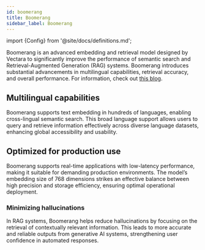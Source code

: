 ```yaml
---
id: boomerang
title: Boomerang
sidebar_label: Boomerang
---
```


import {Config} from '@site/docs/definitions.md';

Boomerang is an advanced embedding and retrieval model designed by Vectara to 
significantly improve the performance of semantic search and 
Retrieval-Augmented Generation (RAG) systems. Boomerang introduces substantial 
advancements in multilingual capabilities, retrieval accuracy, and overall 
performance. For information, check out [this blog](https://www.vectara.com/blog/introducing-boomerang-vectaras-new-and-improved-retrieval-model).

## Multilingual capabilities

Boomerang supports text embedding in hundreds of languages, enabling 
cross-lingual semantic search. This broad language support allows users to 
query and retrieve information effectively across diverse language datasets, 
enhancing global accessibility and usability.

## Optimized for production use

Boomerang supports real-time applications with low-latency performance, making 
it suitable for demanding production environments. The model’s embedding size 
of 768 dimensions strikes an effective balance between high precision and 
storage efficiency, ensuring optimal operational deployment.

### Minimizing hallucinations

In RAG systems, Boomerang helps reduce hallucinations by focusing on the 
retrieval of contextually relevant information. This leads to more accurate 
and reliable outputs from generative AI systems, strengthening user confidence 
in automated responses.
